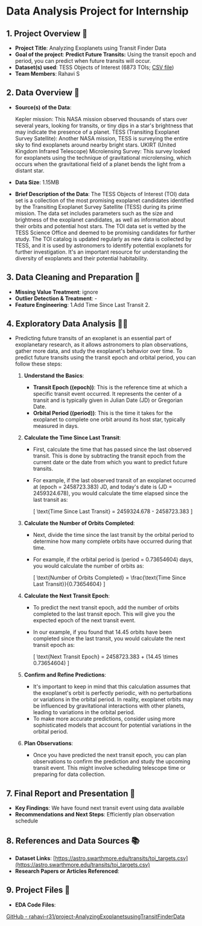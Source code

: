 # Data Analysis Project for Internship

## 1. Project Overview 📝

- **Project Title**: Analyzing Exoplanets using Transit Finder Data
- **Goal of the project**: **Predict Future Transits:** Using the transit epoch and period, you can predict when future transits will occur.
- **Dataset(s) used**: TESS Objects of Interest (6873 TOIs; [CSV file](https://astro.swarthmore.edu/transits/toi_targets.csv))
- **Team Members**: Rahavi S

## 2. Data Overview 📁

- **Source(s) of the Data**:
    
    Kepler mission: This NASA mission observed thousands of stars over several years, looking for transits, or tiny dips in a star's brightness that may indicate the presence of a planet.
    TESS (Transiting Exoplanet Survey Satellite): Another NASA mission, TESS is surveying the entire sky to find exoplanets around nearby bright stars.
    UKIRT (United Kingdom Infrared Telescope) Microlensing Survey: This survey looked for exoplanets using the technique of gravitational microlensing, which occurs when the gravitational field of a planet bends the light from a distant star.
    
- **Data Size**: 1.15MB
- **Brief Description of the Data**: The TESS Objects of Interest (TOI) data set is a collection of the most promising exoplanet candidates identified by the Transiting Exoplanet Survey Satellite (TESS) during its prime mission. The data set includes parameters such as the size and brightness of the exoplanet candidates, as well as information about their orbits and potential host stars. The TOI data set is vetted by the TESS Science Office and deemed to be promising candidates for further study. The TOI catalog is updated regularly as new data is collected by TESS, and it is used by astronomers to identify potential exoplanets for further investigation. It's an important resource for understanding the diversity of exoplanets and their potential habitability.

## 3. Data Cleaning and Preparation 🔧

- **Missing Value Treatment**: ignore
- **Outlier Detection & Treatment**: -
- **Feature Engineering**: 1.Add Time Since Last Transit  2.

## 4. Exploratory Data Analysis 🕵️‍♀️

- Predicting future transits of an exoplanet is an essential part of exoplanetary research, as it allows astronomers to plan observations, gather more data, and study the exoplanet's behavior over time. To predict future transits using the transit epoch and orbital period, you can follow these steps:
    1. **Understand the Basics**:
        - **Transit Epoch (\(epoch\))**: This is the reference time at which a specific transit event occurred. It represents the center of a transit and is typically given in Julian Date (JD) or Gregorian Date.
        - **Orbital Period (\(period\))**: This is the time it takes for the exoplanet to complete one orbit around its host star, typically measured in days.
    2. **Calculate the Time Since Last Transit**:
        - First, calculate the time that has passed since the last observed transit. This is done by subtracting the transit epoch from the current date or the date from which you want to predict future transits.
        - For example, if the last observed transit of an exoplanet occurred at \(epoch = 2458723.383\) JD, and today's date is \(JD = 2459324.678\), you would calculate the time elapsed since the last transit as:
            
            \[ \text{Time Since Last Transit} = 2459324.678 - 2458723.383 \]
            
    3. **Calculate the Number of Orbits Completed**:
        - Next, divide the time since the last transit by the orbital period to determine how many complete orbits have occurred during that time.
        - For example, if the orbital period is \(period = 0.73654604\) days, you would calculate the number of orbits as:
            
            \[ \text{Number of Orbits Completed} = \frac{\text{Time Since Last Transit}}{0.73654604} \]
            
    4. **Calculate the Next Transit Epoch**:
        - To predict the next transit epoch, add the number of orbits completed to the last transit epoch. This will give you the expected epoch of the next transit event.
        - In our example, if you found that 14.45 orbits have been completed since the last transit, you would calculate the next transit epoch as:
            
            \[ \text{Next Transit Epoch} = 2458723.383 + (14.45 \times 0.73654604) \]
            
    5. **Confirm and Refine Predictions**:
        - It's important to keep in mind that this calculation assumes that the exoplanet's orbit is perfectly periodic, with no perturbations or variations in the orbital period. In reality, exoplanet orbits may be influenced by gravitational interactions with other planets, leading to variations in the orbital period.
        - To make more accurate predictions, consider using more sophisticated models that account for potential variations in the orbital period.
    6. **Plan Observations**:
        - Once you have predicted the next transit epoch, you can plan observations to confirm the prediction and study the upcoming transit event. This might involve scheduling telescope time or preparing for data collection.

## 7. Final Report and Presentation 📑

- **Key Findings**: We have found next transit event using data available
- **Recommendations and Next Steps**: Efficiently plan observation schedule

## 8. References and Data Sources 📚

- **Dataset Links**: [https://astro.swarthmore.edu/transits/toi_targets.csv](https://astro.swarthmore.edu/transits/toi_targets.csv)
- **Research Papers or Articles Referenced**:

## 9. Project Files 📂

- **EDA Code Files**:

[GitHub - rahavi-r31/project-AnalyzingExoplanetsusingTransitFinderData](https://github.com/rahavi-r31/project-AnalyzingExoplanetsusingTransitFinderData)
